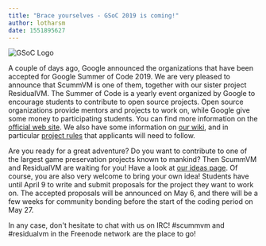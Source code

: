 ```yaml
---
title: "Brace yourselves - GSoC 2019 is coming!"
author: lotharsm
date: 1551895627
---
```


![GSoC Logo](/data/news/GSoC2017Logo.png)

A couple of days ago, Google announced the organizations that have been accepted for Google Summer of Code 2019. We are very pleased to announce that ScummVM is one of them, together with our sister project ResidualVM. The Summer of Code is a yearly event organized by Google to encourage students to contribute to open source projects. Open source organizations provide mentors and projects to work on, while Google give some money to participating students. You can find more information on the [official web site](https://summerofcode.withgoogle.com). We also have some information on [our wiki](http://wiki.scummvm.org/index.php/Summer_of_Code), and in particular [project rules](http://wiki.scummvm.org/index.php/Summer_of_Code/Project_Rules) that applicants will need to follow.

Are you ready for a great adventure? Do you want to contribute to one of the largest game preservation projects known to mankind? Then ScummVM and ResidualVM are waiting for you! Have a look at [our ideas page](http://wiki.scummvm.org/index.php/Summer_of_Code/GSoC_Ideas_2019). Of course, you are also very welcome to bring your own idea! Students have until April 9 to write and submit proposals for the project they want to work on. The accepted proposals will be announced on May 6, and there will be a few weeks for community bonding before the start of the coding period on May 27.

In any case, don't hesitate to chat with us on IRC! #scummvm and #residualvm in the Freenode network are the place to go!
